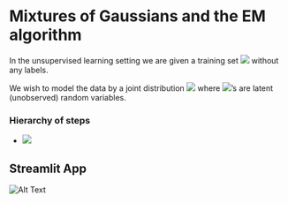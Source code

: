 # Mixtures of Gaussians and the EM algorithm

In the unsupervised learning setting we are given a training set  <img src="https://render.githubusercontent.com/render/math?math=\{x^{(1)}, ..., x^{(n)}\}"> without any labels. 

We wish to model the data by a joint distribution <img src="https://render.githubusercontent.com/render/math?math=p(x^{(i)}, z^{(i)})"> where <img src="https://render.githubusercontent.com/render/math?math=z^{(i)}">’s are latent (unobserved) random variables. 

### Hierarchy of steps

* <img src="https://render.githubusercontent.com/render/math?math=z(i) \texttildelow Multinomial(\phi) ">



## Streamlit App
![Alt Text](./gmm.gif)

